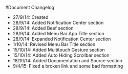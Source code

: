 #Document Changelog
* 27/9/14: Created
* 28/9/14: Added Notification Center section
* 28/9/14: Added Beef section
* 28/9/14: Added Menu Bar App Title section
* 28/9/14: Expanded Notification Center section
* 1/10/14: Revised Menu Bar Title section
* 15/10/14: Added Multitouch Gesture section
* 15/10/14: Added Auto Hiding Scrollbar section
* 18/10/14: Added Documentation and Source section
* 9/4/15: Fixed a broken link and some bad formatting